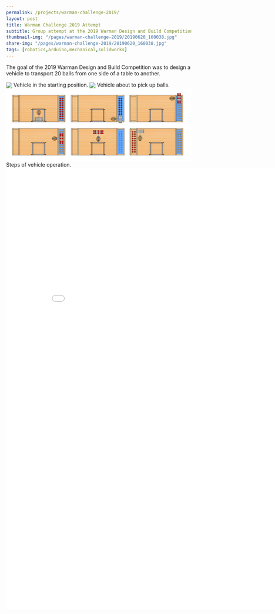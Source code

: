 ```yaml
---
permalink: /projects/warman-challenge-2019/
layout: post
title: Warman Challenge 2019 Attempt
subtitle: Group attempt at the 2019 Warman Design and Build Competition
thumbnail-img: "/pages/warman-challenge-2019/20190620_160038.jpg"
share-img: "/pages/warman-challenge-2019/20190620_160038.jpg"
tags: [robotics,arduino,mechanical,solidworks]
---
```


The goal of the 2019 Warman Design and Build Competition was to design a vehicle to transport 20 balls from one side of a table to another.

<img src="/pages/warman-challenge-2019/20190620_160159.jpg" align="center">
Vehicle in the starting position.

<img src="/pages/warman-challenge-2019/20190620_160038.jpg" align="center">
Vehicle about to pick up balls.

<img src="/pages/warman-challenge-2019/Vehicle.png" align="center">
Steps of vehicle operation.

<iframe src="/pages/warman-challenge-2019/VehicleDrawings.PDF" scrolling="no" width="850px" height="1200px" frameBorder="0"></iframe>